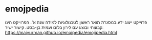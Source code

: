 # emojpedia
פרוייקט ייצוג ידע במסגרת תואר ראשון לטכנולוגיות למידה שנה א'.
הפרוייקט הינו קבוצתי ובוצע עם לירון בלום ועמית בן-בסט.
קישור ישיר: https://maiyurman.github.io/emojpedia/emojipedia.html
